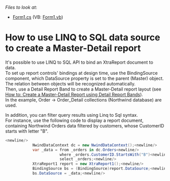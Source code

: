 <!-- default file list -->
*Files to look at*:

* [Form1.cs](./CS/LinqToSqlMasterDetail/Form1.cs) (VB: [Form1.vb](./VB/LinqToSqlMasterDetail/Form1.vb))
<!-- default file list end -->
# How to use LINQ to SQL data source to create a Master-Detail report


<p>It's possible to use LINQ to SQL API to bind an XtraReport document to data.<br />
To set up report controls' bindings at design time, use the BindingSource component, which DataSource property is set to the parent (Master) object.<br />
The relation between objects will be recognized automatically.<br />
Then, use a Detail Report Band to create a Master-Detail report layout (see <a href="http://documentation.devexpress.com/#XtraReports/CustomDocument4785">How to: Create a Master-Detail Report using Detail Report Bands</a>).<br />
In the example, Order -> Order_Detail collections (Northwind database) are used.</p><p>In addition, you can filter query results using Linq to Sql syntax.<br />
For instance, use the following code to display a report document, containing Northwind Orders data filtered by customers, whose CustomerID starts with letter "B".</p>

```cs
<newline/>
            NwindDataContext dc = new NwindDataContext();<newline/>
            var _data = from _orders in dc.Orders<newline/>
                        where _orders.CustomerID.StartsWith("B")<newline/>
                        select _orders;<newline/>
            XtraReport1 report = new XtraReport1();<newline/>
            BindingSource bs = (BindingSource)report.DataSource;<newline/>
            bs.DataSource = _data;<newline/>

```



<br/>


